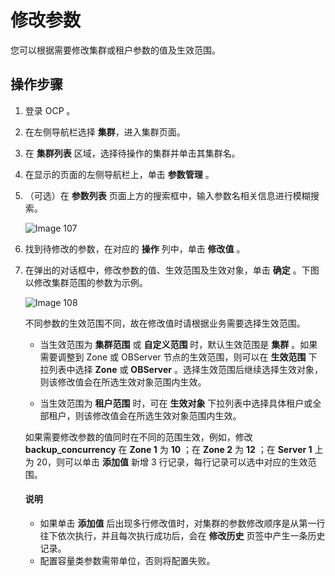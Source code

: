 修改参数
=========================

您可以根据需要修改集群或租户参数的值及生效范围。

操作步骤
-------------------------

1. 登录 OCP 。

2. 在左侧导航栏选择 **集群**，进入集群页面。

3. 在 **集群列表** 区域，选择待操作的集群并单击其集群名。

4. 在显示的页面的左侧导航栏上，单击 **参数管理** 。

5. （可选）在 **参数列表** 页面上方的搜索框中，输入参数名相关信息进行模糊搜索。

   ![Image 107](https://obbusiness-private.oss-cn-shanghai.aliyuncs.com/doc/img/ocp/401/%E5%8F%82%E6%95%B0%E5%88%97%E8%A1%A81.png)

6. 找到待修改的参数，在对应的 **操作** 列中，单击 **修改值** 。

7. 在弹出的对话框中，修改参数的值、生效范围及生效对象，单击 **确定** 。下图以修改集群范围的参数为示例。

   ![Image 108](https://help-static-aliyun-doc.aliyuncs.com/assets/img/zh-CN/5895199461/p429966.png)

   不同参数的生效范围不同，故在修改值时请根据业务需要选择生效范围。
   * 当生效范围为 **集群范围** 或 **自定义范围** 时，默认生效范围是 **集群** 。如果需要调整到 Zone 或 OBServer 节点的生效范围，则可以在 **生效范围** 下拉列表中选择 **Zone** 或 **OBServer** 。选择生效范围后继续选择生效对象，则该修改值会在所选生效对象范围内生效。

   * 当生效范围为 **租户范围** 时，可在 **生效对象** 下拉列表中选择具体租户或全部租户，则该修改值会在所选生效对象范围内生效。

   如果需要修改参数的值同时在不同的范围生效，例如，修改 **backup_concurrency** 在 **Zone 1** 为 **10** ；在 **Zone 2** 为 **12** ；在 **Server 1** 上为 20，则可以单击 **添加值** 新增 3 行记录，每行记录可以选中对应的生效范围。

    <main id="notice" type='explain'>
    <h4>说明</h4>
    <p><ul><li>如果单击 <strong>添加值</strong> 后出现多行修改值时，对集群的参数修改顺序是从第一行往下依次执行，并且每次执行成功后，会在 <strong>修改历史</strong> 页签中产生一条历史记录。</li><li>配置容量类参数需带单位，否则将配置失败。</li></ul></p>
    </main>

